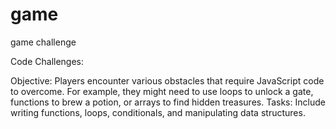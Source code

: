# game
game challenge


Code Challenges:

Objective: Players encounter various obstacles that require JavaScript code to overcome. For example, they might need to use loops to unlock a gate, functions to brew a potion, or arrays to find hidden treasures.
Tasks: Include writing functions, loops, conditionals, and manipulating data structures.
